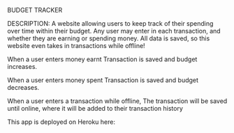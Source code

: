 BUDGET TRACKER

DESCRIPTION:
A website allowing users to keep track of their spending over time within their budget. Any user may enter in each transaction, and whether they are earning or spending money. All data is saved, so this website even takes in transactions while offline!

When a user enters money earnt
Transaction is saved and budget increases.

When a user enters money spent
Transaction is saved and budget decreases.

When a user enters a transaction while offline,
The transaction will be saved until online, where it will be added to their transaction history

This app is deployed on Heroku here:
